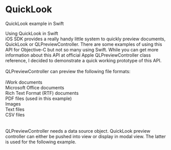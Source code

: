 # QuickLook
QuickLook example in Swift


Using QuickLook in Swift 
<br/>
iOS SDK provides a really handy little system to quickly preview documents, QuickLook or QLPreviewController. 
There are some examples of using this API for Objective-C but not so many using Swift. 
While you can get more information about this API at official Apple QLPreviewController class reference, I decided to demonstrate a quick working prototype of this API.
<br/><br/>
QLPreviewController can preview the following file formats:
<br/><br/>
iWork documents<br/>
Microsoft Office documents<br/>
Rich Text Format (RTF) documents<br/>
PDF files (used in this example)<br/>
Images<br/>
Text files<br/>
CSV files<br/>
<br/><br/>
QLPreviewController needs a data source object. QuickLook preview controller can either be pushed into view or display in modal view. The latter is used for the following example.


